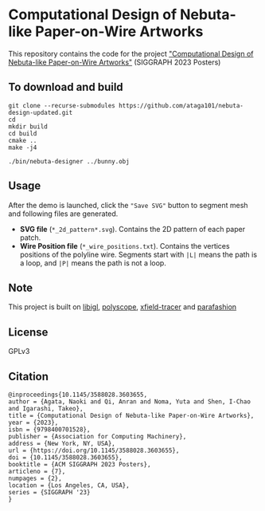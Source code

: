 # Computational Design of Nebuta-like Paper-on-Wire Artworks

This repository contains the code for the project ["Computational Design of Nebuta-like Paper-on-Wire Artworks"](https://dl.acm.org/doi/abs/10.1145/3588028.3603655) (SIGGRAPH 2023 Posters)
## To download and build

```
git clone --recurse-submodules https://github.com/ataga101/nebuta-design-updated.git
cd 
mkdir build
cd build
cmake ..
make -j4

./bin/nebuta-designer ../bunny.obj
```

## Usage

After the demo is launched, click the `"Save SVG"` button to segment mesh and following files are generated.
- **SVG file** (`*_2d_pattern*.svg`). Contains the 2D pattern of each paper patch.
- **Wire Position file** (`*_wire_positions.txt`). Contains the vertices positions of the polyline wire. Segments start with `|L|` means the path is a loop, and `|P|` means the path is not a loop.


## Note

This project is built on [libigl](https://libigl.github.io/), [polyscope](https://polyscope.run/), [xfield-tracer](https://github.com/nicopietroni/xfield_tracer.git) and [parafashion](https://github.com/nicopietroni/parafashion.git)

## License
GPLv3

## Citation
```
@inproceedings{10.1145/3588028.3603655,
author = {Agata, Naoki and Qi, Anran and Noma, Yuta and Shen, I-Chao and Igarashi, Takeo},
title = {Computational Design of Nebuta-like Paper-on-Wire Artworks},
year = {2023},
isbn = {9798400701528},
publisher = {Association for Computing Machinery},
address = {New York, NY, USA},
url = {https://doi.org/10.1145/3588028.3603655},
doi = {10.1145/3588028.3603655},
booktitle = {ACM SIGGRAPH 2023 Posters},
articleno = {7},
numpages = {2},
location = {Los Angeles, CA, USA},
series = {SIGGRAPH '23}
}
```
